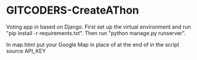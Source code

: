 # GITCODERS-CreateAThon

Voting app in based on Django. First set up the virtual environment and run "pip install -r requirements.txt". Then run "python manage.py runserver".

In map.html put your Google Map in place of at the end of in the script source API_KEY
